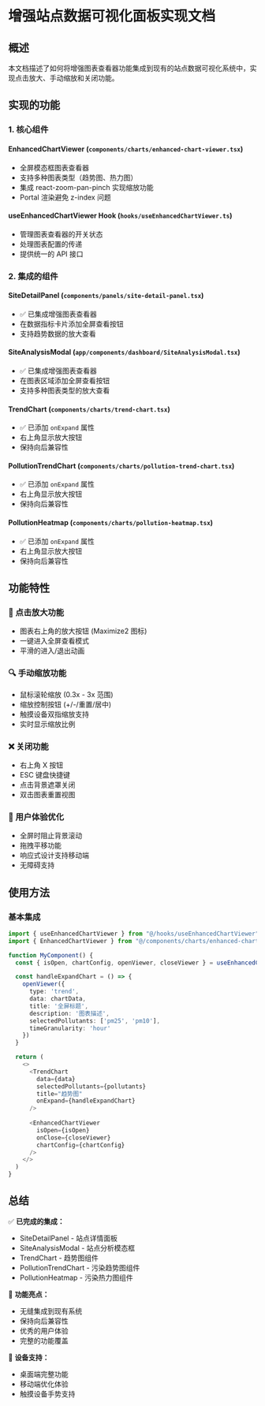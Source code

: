 # 增强站点数据可视化面板实现文档

## 概述

本文档描述了如何将增强图表查看器功能集成到现有的站点数据可视化系统中，实现点击放大、手动缩放和关闭功能。

## 实现的功能

### 1. 核心组件

#### EnhancedChartViewer (`components/charts/enhanced-chart-viewer.tsx`)
- 全屏模态框图表查看器
- 支持多种图表类型（趋势图、热力图）
- 集成 react-zoom-pan-pinch 实现缩放功能
- Portal 渲染避免 z-index 问题

#### useEnhancedChartViewer Hook (`hooks/useEnhancedChartViewer.ts`)
- 管理图表查看器的开关状态
- 处理图表配置的传递
- 提供统一的 API 接口

### 2. 集成的组件

#### SiteDetailPanel (`components/panels/site-detail-panel.tsx`)
- ✅ 已集成增强图表查看器
- 在数据指标卡片添加全屏查看按钮
- 支持趋势数据的放大查看

#### SiteAnalysisModal (`app/components/dashboard/SiteAnalysisModal.tsx`)
- ✅ 已集成增强图表查看器
- 在图表区域添加全屏查看按钮
- 支持多种图表类型的放大查看

#### TrendChart (`components/charts/trend-chart.tsx`)
- ✅ 已添加 `onExpand` 属性
- 右上角显示放大按钮
- 保持向后兼容性

#### PollutionTrendChart (`components/charts/pollution-trend-chart.tsx`)
- ✅ 已添加 `onExpand` 属性
- 右上角显示放大按钮
- 保持向后兼容性

#### PollutionHeatmap (`components/charts/pollution-heatmap.tsx`)
- ✅ 已添加 `onExpand` 属性
- 右上角显示放大按钮
- 保持向后兼容性

## 功能特性

### 🎯 点击放大功能
- 图表右上角的放大按钮 (Maximize2 图标)
- 一键进入全屏查看模式
- 平滑的进入/退出动画

### 🔍 手动缩放功能
- 鼠标滚轮缩放 (0.3x - 3x 范围)
- 缩放控制按钮 (+/-/重置/居中)
- 触摸设备双指缩放支持
- 实时显示缩放比例

### ❌ 关闭功能
- 右上角 X 按钮
- ESC 键盘快捷键  
- 点击背景遮罩关闭
- 双击图表重置视图

### 🎨 用户体验优化
- 全屏时阻止背景滚动
- 拖拽平移功能
- 响应式设计支持移动端
- 无障碍支持

## 使用方法

### 基本集成

```typescript
import { useEnhancedChartViewer } from "@/hooks/useEnhancedChartViewer"
import { EnhancedChartViewer } from "@/components/charts/enhanced-chart-viewer"

function MyComponent() {
  const { isOpen, chartConfig, openViewer, closeViewer } = useEnhancedChartViewer()

  const handleExpandChart = () => {
    openViewer({
      type: 'trend',
      data: chartData,
      title: '全屏标题',
      description: '图表描述',
      selectedPollutants: ['pm25', 'pm10'],
      timeGranularity: 'hour'
    })
  }

  return (
    <>
      <TrendChart 
        data={data}
        selectedPollutants={pollutants}
        title="趋势图"
        onExpand={handleExpandChart}
      />
      
      <EnhancedChartViewer
        isOpen={isOpen}
        onClose={closeViewer}
        chartConfig={chartConfig}
      />
    </>
  )
}
```

## 总结

✅ **已完成的集成：**
- SiteDetailPanel - 站点详情面板
- SiteAnalysisModal - 站点分析模态框
- TrendChart - 趋势图组件
- PollutionTrendChart - 污染趋势图组件
- PollutionHeatmap - 污染热力图组件

🚀 **功能亮点：**
- 无缝集成到现有系统
- 保持向后兼容性
- 优秀的用户体验
- 完整的功能覆盖

📱 **设备支持：**
- 桌面端完整功能
- 移动端优化体验
- 触摸设备手势支持